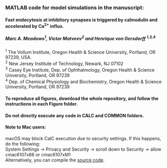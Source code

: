 ###  MATLAB code for model simulations in the manuscript: 
#### Fast endocytosis at inhibitory synapses is triggered by calmodulin and accelerated by Ca<sup>2+</sup> influx. <br>
##### Marc A. Meadows<sup>1</sup>, Victor Matveev<sup>2</sup> and Henrique von Gersdorff <sup>1,3,4</sup><br>
<sup>1</sup> The Vollum Institute, Oregon Health & Science University, Portland, OR 97239, USA. <br>
<sup>2</sup> New Jersey Institute of Technology, Newark, NJ 07102 <br>
<sup>3</sup> Casey Eye Institute, Dep. of Ophthalmology, Oregon Health & Science University, Portland, OR 97239 <br>
<sup>4</sup> Dep. of Chemical Physiology and Biochemistry, Oregon Health & Science University, Portland, OR 97239 <br>

#### To reproduce all figures, download the whole repository, and follow the instructions in each Figure folder. <br>
#### Do not directly execute any code in CALC and COMMON folders.

#### Note to Mac users:
macOS may block CalC execution due to security settings. If this happens, do the following:<br>
System Settings &#8594; Privacy and Security &#8594; scroll down to Security &#8594; allow cmac6107x86 or cmac6107xM1<br>
Alternatively, you can compile the [source code](https://github.com/mvvik/CalC-simple-buffer).
